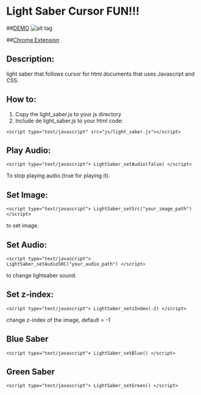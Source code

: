 # Light Saber Cursor FUN!!!

##[DEMO](http://www.tryakademio.com/beta/starwars/)
![alt tag](https://dl.dropboxusercontent.com/u/80435/lightsaber.gif)

##[Chrome Extension](https://chrome.google.com/webstore/detail/light-saber/ecjhncafajenonjhgojomkbpbnbclkbk/related)

## Description:
light saber that follows cursor for html documents that uses Javascript and CSS.

## How to:
1. Copy the light_saber.js to your js directory
2. Include de light_saber.js to your html code:

`<script type="text/javascript" src="js/light_saber.js"></script>`

## Play Audio:
`<script type="text/javascript">
		LightSaber_setAudio(false)
	</script>`
	
To stop playing audio.(true for playing it).

## Set Image:
`<script type="text/javascript">
		LightSaber_setSrc("your_image_path")
	</script>`
	
to set image.

## Set Audio:
`<script type="text/javascript">
		LightSaber_setAudioSRC("your_audio_path")
	</script>`
	
to change lightsaber sound.

## Set z-index:
`<script type="text/javascript">
		LightSaber_setzIndex(-2)
	</script>`
	
change z-index of the image, default = -1

## Blue Saber
`<script type="text/javascript">
		LightSaber_setBlue()
	</script>`
	
## Green Saber
`<script type="text/javascript">
		LightSaber_setGreen()
	</script>`
